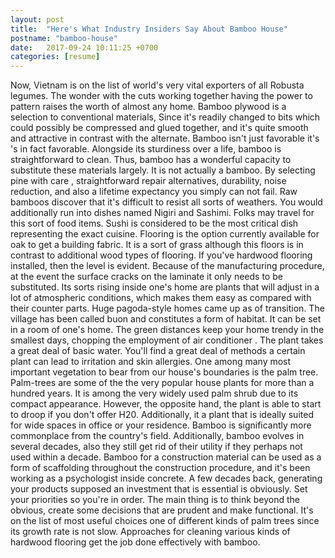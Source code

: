 ```yaml
---
layout: post
title:  "Here's What Industry Insiders Say About Bamboo House"
postname: "bamboo-house"
date:   2017-09-24 10:11:25 +0700
categories: [resume]
---
```

Now, Vietnam is on the list of world's very vital exporters of all Robusta legumes. The wonder with the cuts working together having the power to pattern raises the worth of almost any home. Bamboo plywood is a selection to conventional materials, Since it's readily changed to bits which could possibly be compressed and glued together, and it's quite smooth and attractive in contrast with the alternate. Bamboo isn't just favorable it's 's in fact favorable. Alongside its sturdiness over a life, bamboo is straightforward to clean. Thus, bamboo has a wonderful capacity to substitute these materials largely. It is not actually a bamboo. By selecting pine with care , straightforward repair alternatives, durability, noise reduction, and also a lifetime expectancy you simply can not fail. Raw bamboos discover that it's difficult to resist all sorts of weathers. You would additionally run into dishes named Nigiri and Sashimi. Folks may travel for this sort of food items. Sushi is considered to be the most critical dish representing the exact cuisine. Flooring is the option currently available for oak to get a building fabric. It is a sort of grass although this floors is in contrast to additional wood types of flooring. If you've hardwood flooring installed, then the level is evident. Because of the manufacturing procedure, at the event the surface cracks on the laminate it only needs to be substituted. Its sorts rising inside one's home are plants that will adjust in a lot of atmospheric conditions, which makes them easy as compared with their counter parts. Huge pagoda-style homes came up as of transition. The village has been called buon and constitutes a form of habitat. It can be set in a room of one's home. The green distances keep your home trendy in the smallest days, chopping the employment of air conditioner . The plant takes a great deal of basic water. You'll find a great deal of methods a certain plant can lead to irritation and skin allergies. One among many most important vegetation to bear from our house's boundaries is the palm tree. Palm-trees are some of the the very popular house plants for more than a hundred years. It is among the very widely used palm shrub due to its compact appearance. However, the opposite hand, the plant is able to start to droop if you don't offer H20. Additionally, it a plant that is ideally suited for wide spaces in office or your residence. Bamboo is significantly more commonplace from the country's field. Additionally, bamboo evolves in several decades, also they still get rid of their utility if they perhaps not used within a decade. Bamboo for a construction material can be used as a form of scaffolding throughout the construction procedure, and it's been working as a psychologist inside concrete. A few decades back, generating your products supposed an investment that is essential is obviously. Set your priorities so you're in order. The main thing is to think beyond the obvious, create some decisions that are prudent and make functional. It's on the list of most useful choices one of different kinds of palm trees since its growth rate is not slow. Approaches for cleaning various kinds of hardwood flooring get the job done effectively with bamboo.
